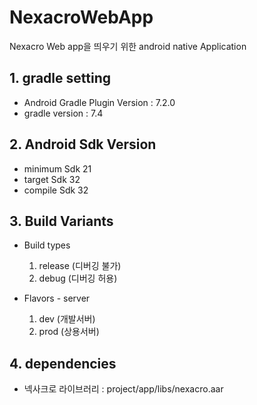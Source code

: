 # NexacroWebApp
Nexacro Web app을 띄우기 위한 android native Application

## 1. gradle setting
 - Android Gradle Plugin Version : 7.2.0
 - gradle version : 7.4

## 2. Android Sdk Version
 - minimum Sdk 21 
 - target Sdk 32
 - compile Sdk 32

## 3. Build Variants
 - Build types
    1) release (디버깅 불가)
    2) debug (디버깅 허용)
 
 - Flavors - server
   1) dev (개발서버)
   2) prod (상용서버)

## 4. dependencies
 - 넥사크로 라이브러리 : project/app/libs/nexacro.aar
